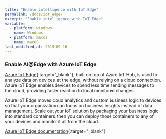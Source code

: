```yaml
---
title: "Enable intelligence with IoT Edge"
permalink: /docs/iot_edge/
excerpt: "Enable intelligence with IoT Edge"
variable:
  - platform: windows
    name: Windows
  - platform: macos
    name: macOS
last_modified_at: 2019-09-16
---
```


### Enable AI@Edge with Azure IoT Edge

[Azure IoT Edge](https://azure.microsoft.com/en-us/services/iot-edge/){:target="_blank"}, built on top of Azure IoT Hub, is used to analyze data on devices, at the edge, without relying on a cloud connection. Azure IoT Edge enables devices to spend less time sending messages to the cloud, providing faster reaction to local monitored changes.

Azure IoT Edge moves cloud analytics and custom business logic to devices so that your organization can focus on business insights instead of data management. Scale out your IoT solution by packaging your business logic into standard containers, then you can deploy those containers to any of your devices and monitor it all from the cloud.

[Azure IoT Edge documentation](https://docs.microsoft.com/en-us/azure/iot-edge/about-iot-edge){:target="_blank"}
